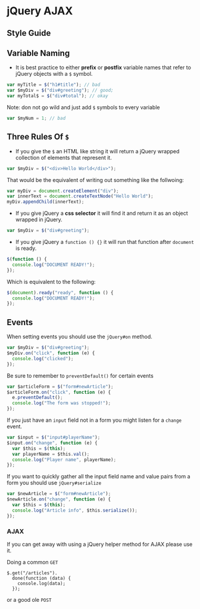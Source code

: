 # jQuery AJAX
## Style Guide


## Variable Naming

* It is best practice to either **prefix** or **postfix** variable names that refer to jQuery objects with a `$` symbol.

```javascript
var myTitle = $("h1#title"); // bad
var $myDiv = $("div#greeting"); // good;
var myTotal$ = $("div#total"); // okay
```

Note: don not go wild and just add `$` symbols to every variable

```javascript
var $myNum = 1; // bad
```

## Three Rules Of `$`

* If you give the `$` an HTML like string it will return a jQuery wrapped collection of elements that represent it.

```javascript
var $myDiv = $("<div>Hello World</div>");
```

That would be the equivalent of writing out something like the follwoing:

```javascript
var myDiv = document.createElement("div");
var innerText = document.createTextNode("Hello World");
myDiv.appendChild(innerText);
```
* If you give jQuery a **css selector** it will find it and return it as an object wrapped in jQuery.

```javascript
var $myDiv = $("div#greeting");
```

* If you give jQuery a `function () {}` it will run that function after `document` is ready.

```javascript
$(function () {
  console.log("DOCUMENT READY!");
});
```

Which is equivalent to the following:

```javascript
$(document).ready("ready", function () {
  console.log("DOCUMENT READY!");
});
```


## Events

When setting events you should use the `jQuery#on` method.


```javascript
var $myDiv = $("div#greeting");
$myDiv.on("click", function (e) {
  console.log("clicked");
});
```

Be sure to remember to `preventDefault()` for certain events


```javascript
var $articleForm = $("form#newArticle");
$articleForm.on("click", function (e) {
  e.preventDefault();
  console.log("The form was stopped!");
});
```

If you just have an `input` field not in a form you might listen for a `change` event.

```javascript
var $input = $("input#playerName");
$input.on("change", function (e) {
  var $this = $(this);
  var playerName = $this.val();
  console.log("Player name", playerName);
});
```

If you want to quickly gather all the input field name and value pairs from a form you should use `jQuery#serialize`


```javascript
var $newArticle = $("form#newArticle");
$newArticle.on("change", function (e) {
  var $this = $(this);
  console.log("Article info", $this.serialize());
});

```

### AJAX

If you can get away with using a jQuery helper method for AJAX please use it.

Doing a common `GET`

```
$.get("/articles").
  done(function (data) {
    console.log(data);
  });
```

or a good ole `POST`

```


```



